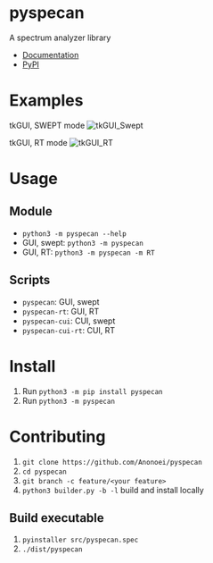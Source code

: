 # pyspecan
 A spectrum analyzer library

 - [Documentation](https://anonoei.github.io/pyspecan/)
 - [PyPI](https://pypi.org/project/pyspecan/)

# Examples
tkGUI, SWEPT mode
![tkGUI_Swept](/media/SWEPT_tkGUI.png)

tkGUI, RT mode
![tkGUI_RT](/media/RT_tkGUI.png)

# Usage
## Module
- `python3 -m pyspecan --help`
- GUI, swept: `python3 -m pyspecan`
- GUI, RT: `python3 -m pyspecan -m RT`

## Scripts
- `pyspecan`: GUI, swept
- `pyspecan-rt`: GUI, RT
- `pyspecan-cui`: CUI, swept
- `pyspecan-cui-rt`: CUI, RT

# Install
1. Run `python3 -m pip install pyspecan`
2. Run `python3 -m pyspecan`

# Contributing
1. `git clone https://github.com/Anonoei/pyspecan`
2. `cd pyspecan`
3. `git branch -c feature/<your feature>`
4. `python3 builder.py -b -l` build and install locally

## Build executable
1. `pyinstaller src/pyspecan.spec`
2. `./dist/pyspecan`
